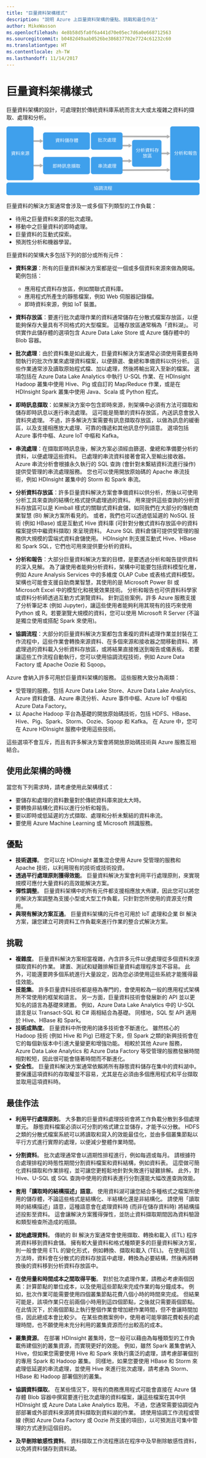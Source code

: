 ```yaml
---
title: "巨量資料架構樣式"
description: "說明 Azure 上巨量資料架構的優點、挑戰和最佳作法"
author: MikeWasson
ms.openlocfilehash: 4e8b58d5fa0f6a441d70e05ec7d6a0e668712563
ms.sourcegitcommit: b0482d49aab0526be386837702e7724c61232c60
ms.translationtype: HT
ms.contentlocale: zh-TW
ms.lasthandoff: 11/14/2017
---
```

# <a name="big-data-architecture-style"></a>巨量資料架構樣式

巨量資料架構的設計，可處理對於傳統資料庫系統而言太大或太複雜之資料的擷取、處理和分析。

![](./images/big-data-logical.svg)

 巨量資料的解決方案通常會涉及一或多個下列類型的工作負載：

- 待用之巨量資料來源的批次處理。
- 移動中之巨量資料的即時處理。
- 巨量資料的互動式探索。
- 預測性分析和機器學習。

巨量資料的架構大多包括下列的部分或所有元件：

- **資料來源**：所有的巨量資料解決方案都是從一個或多個資料來源來做為開端。 範例包括：

    - 應用程式資料存放區，例如關聯式資料庫。
    - 應用程式所產生的靜態檔案，例如 Web 伺服器記錄檔。
    - 即時資料來源，例如 IoT 裝置。

- **資料存放區**：要進行批次處理作業的資料通常儲存在分散式檔案存放區，以便能夠保存大量具有不同格式的大型檔案。 這種存放區通常稱為「資料湖」。 可供實作此儲存體的選項包含 Azure Data Lake Store 或 Azure 儲存體中的 Blob 容器。 

- **批次處理**：由於資料集是如此龐大，巨量資料解決方案通常必須使用需要長時間執行的批次作業來處理資料檔案，以便篩選、彙總和準備資料以供分析。 這些作業通常涉及讀取原始程式檔、加以處理，然後將輸出寫入至新的檔案。 選項包括在 Azure Data Lake Analytics 中執行 U-SQL 作業、在 HDInsight Hadoop 叢集中使用 Hive、Pig 或自訂的 Map/Reduce 作業，或是在 HDInsight Spark 叢集中使用 Java、Scala 或 Python 程式。

- **即時訊息擷取**：如果解決方案中包含即時來源，則架構中必須有方法可擷取和儲存即時訊息以進行串流處理。 這可能是簡單的資料存放區，內送訊息會放入資料夾處理。 不過，許多解決方案需要有訊息擷取存放區，以做為訊息的緩衝區，以及支援相應放大處理、可靠的傳遞和其他訊息佇列語意。 選項包括 Azure 事件中樞、Azure IoT 中樞和 Kafka。

- **串流處理**：在擷取即時訊息後，解決方案必須經由篩選、彙總和準備要分析的資料，以便處理這些資料。 已處理的串流資料接著會寫入至輸出接收器。 Azure 串流分析會根據永久執行的 SQL 查詢 (會針對未繫結資料流進行操作) 提供受管理的串流處理服務。 您也可以使用開放原始碼的 Apache 串流技術，例如 HDInsight 叢集中的 Storm 和 Spark 串流。

- **分析資料存放區**：許多巨量資料解決方案會準備資料以供分析，然後以可使用分析工具來查詢的結構化格式提供處理過的資料。 用來提供這些查詢的分析資料存放區可以是 Kimball 樣式的關聯式資料倉儲，如同我們在大部分的傳統商業智慧 (BI) 解決方案所看見的。 或者，我們也可以透過低延遲的 NoSQL 技術 (例如 HBase) 或是互動式 Hive 資料庫 (可針對分散式資料存放區中的資料檔案提供中繼資料擷取) 來呈現資料。 Azure SQL 資料倉儲可提供受管理的服務供大規模的雲端式資料倉儲使用。 HDInsight 則支援互動式 Hive、HBase 和 Spark SQL，它們也可用來提供要分析的資料。

- **分析和報告**：大部分巨量資料解決方案的目標，是要透過分析和報告提供資料的深入見解。 為了讓使用者能夠分析資料，架構中可能要包括資料模型化層，例如 Azure Analysis Services 中的多維度 OLAP Cube 或表格式資料模型。 架構也可能會支援自助商業智慧，其使用的是 Microsoft Power BI 或 Microsoft Excel 中的模型化和視覺效果技術。 分析和報告也可供資料科學家或資料分析師透過互動方式瀏覽資料。 針對這些案例，許多 Azure 服務支援了分析筆記本 (例如 Jupyter)，讓這些使用者能夠利用其現有的技巧來使用 Python 或 R。若要瀏覽大規模的資料，您可以使用 Microsoft R Server (不論是獨立使用或搭配 Spark 來使用)。

- **協調流程**：大部分的巨量資料解決方案都包含重複的資料處理作業並封裝在工作流程中，這些作業會轉換來源資料、在多個來源和接收器之間移動資料、將處理過的資料載入分析資料存放區，或將結果直接推送到報告或儀表板。 若要讓這些工作流程自動執行，您可以使用協調流程技術，例如 Azure Data Factory 或 Apache Oozie 和 Sqoop。

Azure 會納入許多可用於巨量資料架構的服務。 這些服務大致分為兩類：

- 受管理的服務，包括 Azure Data Lake Store、Azure Data Lake Analytics、Azure 資料倉儲、Azure 串流分析、Azure 事件中樞、Azure IoT 中樞和 Azure Data Factory。
- 以 Apache Hadoop 平台為基礎的開放原始碼技術，包括 HDFS、HBase、Hive、Pig、Spark、Storm、Oozie、Sqoop 和 Kafka。 在 Azure 中，您可在 Azure HDInsight 服務中使用這些技術。

這些選項不會互斥，而且有許多解決方案會將開放原始碼技術與 Azure 服務互相結合。

## <a name="when-to-use-this-architecture"></a>使用此架構的時機

當您有下列需求時，請考慮使用此架構樣式：

- 要儲存和處理的資料數量對於傳統資料庫來說太大時。
- 要轉換非結構化資料以進行分析和報告。
- 要以即時或低延遲的方式擷取、處理和分析未繫結的資料串流。
- 要使用 Azure Machine Learning 或 Microsoft 辨識服務。

## <a name="benefits"></a>優點

- **技術選擇**。 您可以在 HDInsight 叢集混合使用 Azure 受管理的服務和 Apache 技術，以利用現有的技術或技術投資。
- **透過平行處理原則獲得效能**。 巨量資料解決方案會利用平行處理原則，來實現規模可應付大量資料的高效能解決方案。
- **彈性調整**。 巨量資料架構中的所有元件都支援相應放大佈建，因此您可以將您的解決方案調整為支援小型或大型工作負載，只針對您所使用的資源支付費用。
- **與現有解決方案互通**。 巨量資料架構的元件也可用於 IoT 處理和企業 BI 解決方案，讓您建立可跨資料工作負載來進行作業的整合式解決方案。

## <a name="challenges"></a>挑戰

- **複雜度**。 巨量資料解決方案相當複雜，內含許多元件以便處理從多個資料來源擷取資料的作業。 建置、測試和疑難排解巨量資料處理程序並不容易。 此外，可能還要跨多個系統進行大量設定，因為您必須使用這些系統才能獲得最佳效能。
- **技能集**。 許多巨量資料技術都是極為專門的，會使用較為一般的應用程式架構所不常使用的框架和語言。 另一方面，巨量資料技術會發展新的 API 並以更知名的語言為基礎來建置。 例如，Azure Data Lake Analytics 中的 U-SQL 語言是以 Transact-SQL 和 C# 兩相結合為基礎。 同樣地，SQL 型 API 適用於 Hive、HBase 和 Spark。
- **技術成熟度**。 巨量資料中所使用的諸多技術會不斷進化。 雖然核心的 Hadoop 技術 (例如 Hive 和 Pig) 已穩定下來，但 Spark 之類的新興技術會在它的每個新版本中引進大量變更和增強功能。 相較於其他 Azure 服務，Azure Data Lake Analytics 和 Azure Data Factory 等受管理的服務發展時間相對較短，因此很可能會隨著時間而不斷進化。
- **安全性**。 巨量資料解決方案通常依賴將所有靜態資料儲存在集中的資料湖中。 要保護這項資料的存取權並不容易，尤其是在必須由多個應用程式和平台擷取並取用這項資料時。

## <a name="best-practices"></a>最佳作法

- **利用平行處理原則**。 大多數的巨量資料處理技術會將工作負載分散到多個處理單元。 靜態資料檔案必須以可分割的格式建立並儲存，才能予以分散。 HDFS 之類的分散式檔案系統可以將讀取和寫入的效能最佳化，並由多個叢集節點以平行方式進行實際的處理，以便減少整體作業時間。

- **分割資料**。 批次處理通常會以週期性排程進行，例如每週或每月。 請根據符合處理排程的時態性期間分割資料檔案和資料結構，例如資料表。 這麼做可簡化資料擷取和作業排程，並可讓您更輕鬆地針對失敗進行疑難排解。 此外，對 Hive、U-SQL 或 SQL 查詢中使用的資料表進行分割還能大幅改進查詢效能。

- **套用「讀取時的結構描述」語意**。 使用資料湖可讓您結合多種格式之檔案所使用的儲存體，不論這些格式是結構化、半結構化還是非結構化。 請使用「讀取時的結構描述」語意，這種語意會在處理資料時 (而非在儲存資料時) 將結構描述投影至資料。 這會讓解決方案獲得彈性，並防止資料擷取期間因為資料驗證和類型檢查所造成的瓶頸。

- **就地處理資料**。 傳統的 BI 解決方案通常會使用擷取、轉換和載入 (ETL) 程序將資料移到資料倉儲。 擁有較大量資料和格式種類更多的巨量資料解決方案，則一般會使用 ETL 的變化形式，例如轉換、擷取和載入 (TEL)。 在使用這個方法時，資料會在分散式的資料存放區中處理，轉換為必要結構，然後再將轉換後的資料移到分析資料存放區中。

- **在使用量和時間成本之間取得平衡**。 對於批次處理作業，請務必考慮兩個因素：計算節點的單位成本，以及使用這些節點來完成作業的每分鐘成本。 例如，批次作業可能需要使用四個叢集節點花費八個小時的時間來完成。 但結果可能是，該項作業只在前兩個小時用到這四個節點，之後就只需要兩個節點。 在此情況下，於兩個節點上執行整個作業會增加總作業時間，但不會讓時間加倍，因此總成本會比較少。 在某些商務案例中，使用者可能寧願花費較長的處理時間，也不願使用未充分利用的叢集資源而付出較高的成本。

- **叢集資源**。 在部署 HDInsight 叢集時，您一般可以藉由為每種類型的工作負載佈建個別的叢集資源，而實現更好的效能。 例如，雖然 Spark 叢集會納入 Hive，但如果您需要使用 Hive 和 Spark 來執行廣泛的處理，請考慮部署個別的專用 Spark 和 Hadoop 叢集。 同樣地，如果您要使用 HBase 和 Storm 來處理低延遲的串流處理，並使用 Hive 來進行批次處理，請考慮為 Storm、HBase 和 Hadoop 部署個別的叢集。

- **協調資料擷取**。 在某些情況下，現有的商務應用程式可能會直接在 Azure 儲存體 Blob 容器中撰寫要進行批次處理的資料檔案，讓這些檔案在其中供 HDInsight 或 Azure Data Lake Analytics 取用。 不過，您通常需要協調從內部部署或外部資料來源將資料擷取到資料湖的作業。 請使用協調工作流程或管線 (例如 Azure Data Factory 或 Oozie 所支援的項目)，以可預測且可集中管理的方式達到這個目的。

- **及早刪除敏感性資料**。 資料擷取工作流程應該在程序中及早刪除敏感性資料，以免將資料儲存到資料湖。

